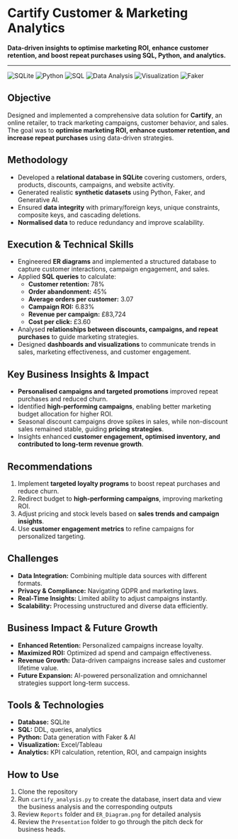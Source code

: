 # Cartify Customer & Marketing Analytics
**Data-driven insights to optimise marketing ROI, enhance customer retention, and boost repeat purchases using SQL, Python, and analytics.**

---

![SQLite](https://img.shields.io/badge/SQLite-339933?style=flat&logo=sqlite&logoColor=white)
![Python](https://img.shields.io/badge/Python-3776AB?style=flat&logo=python&logoColor=white)
![SQL](https://img.shields.io/badge/SQL-000000?style=flat&logo=postgresql&logoColor=white)
![Data Analysis](https://img.shields.io/badge/Data%20Analysis-F5A623?style=flat)
![Visualization](https://img.shields.io/badge/Visualization-FF6F61?style=flat)
![Faker](https://img.shields.io/badge/Faker-007ACC?style=flat)

## Objective
Designed and implemented a comprehensive data solution for **Cartify**, an online retailer, to track marketing campaigns, customer behavior, and sales.  
The goal was to **optimise marketing ROI, enhance customer retention, and increase repeat purchases** using data-driven strategies.

## Methodology
- Developed a **relational database in SQLite** covering customers, orders, products, discounts, campaigns, and website activity.  
- Generated realistic **synthetic datasets** using Python, Faker, and Generative AI.  
- Ensured **data integrity** with primary/foreign keys, unique constraints, composite keys, and cascading deletions.  
- **Normalised data** to reduce redundancy and improve scalability.  

## Execution & Technical Skills
- Engineered **ER diagrams** and implemented a structured database to capture customer interactions, campaign engagement, and sales.  
- Applied **SQL queries** to calculate:
  - **Customer retention:** 78%  
  - **Order abandonment:** 45%  
  - **Average orders per customer:** 3.07  
  - **Campaign ROI:** 6.83%  
  - **Revenue per campaign:** £83,724  
  - **Cost per click:** £3.60  
- Analysed **relationships between discounts, campaigns, and repeat purchases** to guide marketing strategies.  
- Designed **dashboards and visualizations** to communicate trends in sales, marketing effectiveness, and customer engagement.

## Key Business Insights & Impact
- **Personalised campaigns and targeted promotions** improved repeat purchases and reduced churn.  
- Identified **high-performing campaigns**, enabling better marketing budget allocation for higher ROI.  
- Seasonal discount campaigns drove spikes in sales, while non-discount sales remained stable, guiding **pricing strategies**.  
- Insights enhanced **customer engagement, optimised inventory, and contributed to long-term revenue growth**.

## Recommendations
1. Implement **targeted loyalty programs** to boost repeat purchases and reduce churn.  
2. Redirect budget to **high-performing campaigns**, improving marketing ROI.  
3. Adjust pricing and stock levels based on **sales trends and campaign insights**.  
4. Use **customer engagement metrics** to refine campaigns for personalized targeting.  

## Challenges
- **Data Integration:** Combining multiple data sources with different formats.  
- **Privacy & Compliance:** Navigating GDPR and marketing laws.  
- **Real-Time Insights:** Limited ability to adjust campaigns instantly.  
- **Scalability:** Processing unstructured and diverse data efficiently.  

## Business Impact & Future Growth
- **Enhanced Retention:** Personalized campaigns increase loyalty.  
- **Maximized ROI:** Optimized ad spend and campaign effectiveness.  
- **Revenue Growth:** Data-driven campaigns increase sales and customer lifetime value.  
- **Future Expansion:** AI-powered personalization and omnichannel strategies support long-term success. 

## Tools & Technologies
- **Database:** SQLite  
- **SQL:** DDL, queries, analytics  
- **Python:** Data generation with Faker & AI  
- **Visualization:** Excel/Tableau  
- **Analytics:** KPI calculation, retention, ROI, and campaign insights  

## How to Use
1. Clone the repository  
2. Run `cartify_analysis.py` to create the database, insert data and view the business analysis and the corresponding outputs  
3. Review `Reports` folder and `ER_Diagram.png` for detailed analysis
4. Review the `Presentation` folder to go through the pitch deck for business heads.
